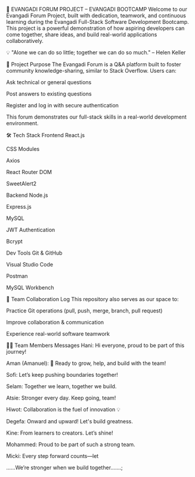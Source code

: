 🚀 EVANGADI FORUM PROJECT – EVANGADI BOOTCAMP
Welcome to our Evangadi Forum Project, built with dedication, teamwork, and continuous learning during the Evangadi Full-Stack Software Development Bootcamp. This project is a powerful demonstration of how aspiring developers can come together, share ideas, and build real-world applications collaboratively.

💡 "Alone we can do so little; together we can do so much." – Helen Keller

📌 Project Purpose
The Evangadi Forum is a Q&A platform built to foster community knowledge-sharing, similar to Stack Overflow. Users can:

Ask technical or general questions

Post answers to existing questions

Register and log in with secure authentication

This forum demonstrates our full-stack skills in a real-world development environment.

🛠 Tech Stack
Frontend
React.js

CSS Modules

Axios

React Router DOM

SweetAlert2

Backend
Node.js

Express.js

MySQL

JWT Authentication

Bcrypt

Dev Tools
Git & GitHub

Visual Studio Code

Postman

MySQL Workbench

🤝 Team Collaboration Log
This repository also serves as our space to:

Practice Git operations (pull, push, merge, branch, pull request)

Improve collaboration & communication

Experience real-world software teamwork

👨‍💻 Team Members Messages
Hani: Hi everyone, proud to be part of this journey!

Aman (Amanuel): 🚀 Ready to grow, help, and build with the team!

Sofi: Let’s keep pushing boundaries together!

Selam: Together we learn, together we build.

Atsie: Stronger every day. Keep going, team!

Hiwot: Collaboration is the fuel of innovation 💡

Degefa: Onward and upward! Let's build greatness.

Kine: From learners to creators. Let’s shine!

Mohammed: Proud to be part of such a strong team.

Micki: Every step forward counts—let

......We’re stronger when we build together.......;
